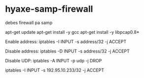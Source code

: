 # hyaxe-samp-firewall
debes firewall pa samp

apt-get update
apt-get install -y gcc
apt-get install -y libpcap0.8*

Enable address:
iptables -I INPUT -s address/32 -j ACCEPT

Disable address:
iptables -D INPUT -s address/32 -j ACCEPT

Disable UDP:
iptables -A INPUT -p udp -j DROP

iptables -I INPUT -s 192.95.10.233/32 -j ACCEPT
